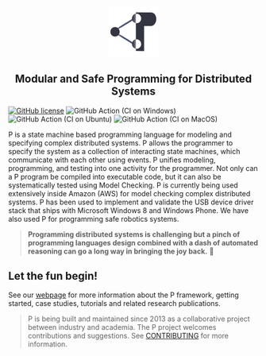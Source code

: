 <div align="center">
  <img src="images/icon.png" width="20%">
  <h2>Modular and Safe Programming for Distributed Systems</h2>
</div>

[![GitHub license](https://img.shields.io/badge/license-MIT-blue.svg)](https://raw.githubusercontent.com/p-org/P/master/LICENSE.txt)
![GitHub Action (CI on Windows)](https://github.com/p-org/P/workflows/CI%20on%20Windows/badge.svg)
![GitHub Action (CI on Ubuntu)](https://github.com/p-org/P/workflows/CI%20on%20Ubuntu/badge.svg)
![GitHub Action (CI on MacOS)](https://github.com/p-org/P/workflows/CI%20on%20MacOS/badge.svg)

P is a state machine based programming language for modeling and specifying complex distributed systems. P allows the programmer to specify the system as a collection of interacting state machines, which communicate with each other using events. P unifies modeling, programming, and testing into one activity for the programmer. Not only can a P program be compiled into executable code, but it can also be systematically tested using Model Checking. 
P is currently being used extensively inside Amazon (AWS) for model checking complex distributed systems.
P has been used to implement and validate the USB device driver stack that ships with Microsoft Windows 8 and Windows Phone.
We have also used P for programming safe robotics systems.

> **Programming distributed systems is challenging but a pinch of programming languages design combined with a dash of automated reasoning can go a long way in bringing the joy back.** :cowboy_hat_face:


## Let the fun begin!

See our [webpage](http://p-org.github.io/P/) for more information about the P framework, getting started, 
case studies, tutorials and related research publications.


 > P is being built and maintained since 2013 as a collaborative project between industry and academia. The P project welcomes contributions and suggestions. See [CONTRIBUTING](CONTRIBUTING.md#security-issue-notifications) for more information.





